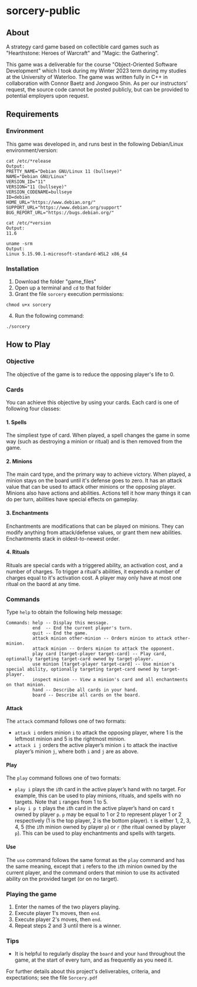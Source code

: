 # sorcery-public

## About

A strategy card game based on collectible card games such as "Hearthstone: Heroes of Warcraft" and "Magic: the Gathering". 

This game was a deliverable for the course "Object-Oriented Software Development" which I took during my Winter 2023 term during my studies at the University of Waterloo. The game was written fully in C++ in collaboration with Connor Baetz and Jongwoo Shin. As per our instructors' request, the source code cannot be posted publicly, but can be provided to potential employers upon request. 

## Requirements

### Environment

This game was developed in, and runs best in the following Debian/Linux environment/version:

```
cat /etc/*release
Output:
PRETTY_NAME="Debian GNU/Linux 11 (bullseye)"
NAME="Debian GNU/Linux"
VERSION_ID="11"
VERSION="11 (bullseye)"
VERSION_CODENAME=bullseye
ID=debian
HOME_URL="https://www.debian.org/"
SUPPORT_URL="https://www.debian.org/support"
BUG_REPORT_URL="https://bugs.debian.org/"
```

```
cat /etc/*version
Output:
11.6
```

```
uname -srm
Output:
Linux 5.15.90.1-microsoft-standard-WSL2 x86_64
```

### Installation

1. Download the folder "game_files"
2. Open up a terminal and `cd` to that folder
3. Grant the file `sorcery` execution permissions:

```
chmod u+x sorcery
```

4. Run the following command:

```
./sorcery
```

## How to Play

### Objective

The objective of the game is to reduce the opposing player's life to 0. 

### Cards

You can achieve this objective by using your cards. Each card is one of following four classes:

#### 1. Spells

The simpliest type of card. When played, a spell changes the game in some way (such as destroying a minion or ritual) and is then removed from the game. 

#### 2. Minions

The main card type, and the primary way to achieve victory. When played, a minion stays on the board until it's defense goes to zero. It has an attack value that can be used to attack other minions or the opposing player. Minions also have actions and abilities. Actions tell it how many things it can do per turn, abilities have special effects on gameplay.

#### 3. Enchantments

Enchantments are modifications that can be played on minions. They can modify anything from attack/defense values, or grant them new abilities. Enchantments stack in oldest-to-newest order. 

#### 4. Rituals

Rituals are special cards with a triggered ability, an activation cost, and a number of charges. To trigger a ritual's abilities, it expends a number of charges equal to it's activation cost. A player may only have at most one ritual on the baord at any time. 

### Commands

Type `help` to obtain the following help message:

```
Commands: help -- Display this message.
          end  -- End the current player's turn.
          quit -- End the game.
          attack minion other-minion -- Orders minion to attack other-minion.
          attack minion -- Orders minion to attack the opponent.
          play card [target-player target-card] -- Play card, optionally targeting target-card owned by target-player.
          use minion [target-player target-card] -- Use minion's special ability, optionally targeting target-card owned by target-player.
          inspect minion -- View a minion's card and all enchantments on that minion.
          hand -- Describe all cards in your hand.
          board -- Describe all cards on the board.
```

#### Attack

The `attack` command follows one of two formats:

- `attack i` orders minion `i` to attack the opposing player, where 1 is the leftmost minion and 5 is the rightmost minion.
- `attack i j` orders the active player’s minion `i` to attack the inactive player’s minion `j`, where both `i` and `j` are as above.

#### Play

The `play` command follows one of two formats:

- `play i` plays the `i`th card in the active player’s hand with no target. For example, this can be used to play minions,
rituals, and spells with no targets. Note that `i` ranges from 1 to 5.
- `play i p t` plays the `i`th card in the active player’s hand on card `t` owned by player `p`. `p` may be equal to 1 or 2 to
represent player 1 or 2 respectively (1 is the top player, 2 is the bottom player). `t` is either 1, 2, 3, 4, 5 (the `i`th minion owned by player `p`) or `r` (the ritual
owned by player `p`). This can be used to play enchantments and spells with targets.

#### Use

The `use` command follows the same format as the `play` command and has the same meaning, except that `i` refers to the `i`th
minion owned by the current player, and the command orders that minion to use its activated ability on the provided target (or
on no target).


### Playing the game

1. Enter the names of the two players playing.
2. Execute player 1's moves, then `end`.
3. Execute player 2's moves, then `end`.
4. Repeat steps 2 and 3 until there is a winner.

### Tips

- It is helpful to regularly display the `board` and your `hand` throughout the game, at the start of every turn, and as frequently as you need it.

For further details about this project's deliverables, criteria, and expectations; see the file `Sorcery.pdf`